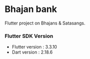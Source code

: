 # Bhajan bank
Flutter project on Bhajans & Satasangs.

### Flutter SDK Version
* Flutter version : 3.3.10
* Dart version : 2.18.6

